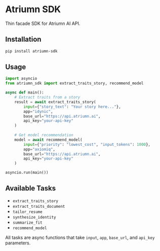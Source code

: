 # Atriumn SDK

Thin facade SDK for Atriumn AI API.

## Installation

```bash
pip install atriumn-sdk
```

## Usage

```python
import asyncio
from atriumn_sdk import extract_traits_story, recommend_model

async def main():
    # Extract traits from a story
    result = await extract_traits_story(
        input={"story_text": "Your story here..."},
        app="idynic",
        base_url="https://api.atriumn.ai",
        api_key="your-api-key"
    )
    
    # Get model recommendation
    model = await recommend_model(
        input={"priority": "lowest_cost", "input_tokens": 1000},
        app="axiomiq", 
        base_url="https://api.atriumn.ai",
        api_key="your-api-key"
    )

asyncio.run(main())
```

## Available Tasks

- `extract_traits_story`
- `extract_traits_document`
- `tailor_resume`
- `synthesize_identity`
- `summarize_fit`
- `recommend_model`

All tasks are async functions that take `input`, `app`, `base_url`, and `api_key` parameters.